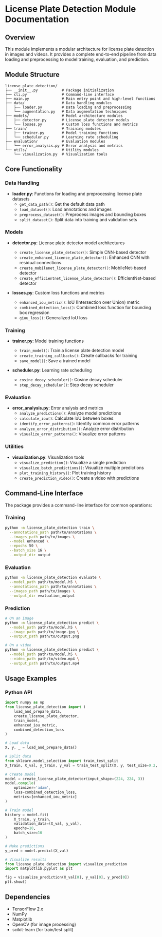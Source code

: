 # License Plate Detection Module Documentation

## Overview

This module implements a modular architecture for license plate detection in images and videos. It provides a complete end-to-end pipeline from data loading and preprocessing to model training, evaluation, and prediction.

## Module Structure

```
license_plate_detection/
├── __init__.py           # Package initialization
├── cli.py                # Command-line interface
├── main.py               # Main entry point and high-level functions
├── data/                 # Data handling modules
│   ├── loader.py         # Data loading and preprocessing
│   └── augmentation.py   # Data augmentation techniques
├── models/               # Model architecture modules
│   ├── detector.py       # License plate detector models
│   └── losses.py         # Custom loss functions and metrics
├── train/                # Training modules
│   ├── trainer.py        # Model training functions
│   └── scheduler.py      # Learning rate scheduling
├── evaluation/           # Evaluation modules
│   └── error_analysis.py # Error analysis and metrics
└── utils/                # Utility modules
    └── visualization.py  # Visualization tools
```

## Core Functionality

### Data Handling

- **loader.py**: Functions for loading and preprocessing license plate datasets
  - `get_data_path()`: Get the default data path
  - `load_dataset()`: Load annotations and images
  - `preprocess_dataset()`: Preprocess images and bounding boxes
  - `split_dataset()`: Split data into training and validation sets

### Models

- **detector.py**: License plate detector model architectures
  - `create_license_plate_detector()`: Simple CNN-based detector
  - `create_enhanced_license_plate_detector()`: Enhanced CNN with residual connections
  - `create_mobilenet_license_plate_detector()`: MobileNet-based detector
  - `create_efficientnet_license_plate_detector()`: EfficientNet-based detector

- **losses.py**: Custom loss functions and metrics
  - `enhanced_iou_metric()`: IoU (Intersection over Union) metric
  - `combined_detection_loss()`: Combined loss function for bounding box regression
  - `giou_loss()`: Generalized IoU loss

### Training

- **trainer.py**: Model training functions
  - `train_model()`: Train a license plate detection model
  - `create_training_callbacks()`: Create callbacks for training
  - `save_model()`: Save a trained model

- **scheduler.py**: Learning rate scheduling
  - `cosine_decay_scheduler()`: Cosine decay scheduler
  - `step_decay_scheduler()`: Step decay scheduler

### Evaluation

- **error_analysis.py**: Error analysis and metrics
  - `analyze_predictions()`: Analyze model predictions
  - `calculate_iou()`: Calculate IoU between boxes
  - `identify_error_patterns()`: Identify common error patterns
  - `analyze_error_distribution()`: Analyze error distribution
  - `visualize_error_patterns()`: Visualize error patterns

### Utilities

- **visualization.py**: Visualization tools
  - `visualize_prediction()`: Visualize a single prediction
  - `visualize_batch_predictions()`: Visualize multiple predictions
  - `plot_training_history()`: Plot training history
  - `create_prediction_video()`: Create a video with predictions

## Command-Line Interface

The package provides a command-line interface for common operations:

### Training

```bash
python -m license_plate_detection train \
  --annotations_path path/to/annotations \
  --images_path path/to/images \
  --model enhanced \
  --epochs 50 \
  --batch_size 16 \
  --output_dir output
```

### Evaluation

```bash
python -m license_plate_detection evaluate \
  --model_path path/to/model.h5 \
  --annotations_path path/to/annotations \
  --images_path path/to/images \
  --output_dir evaluation_output
```

### Prediction

```bash
# On an image
python -m license_plate_detection predict \
  --model_path path/to/model.h5 \
  --image_path path/to/image.jpg \
  --output_path path/to/output.png

# On a video
python -m license_plate_detection predict \
  --model_path path/to/model.h5 \
  --video_path path/to/video.mp4 \
  --output_path path/to/output.mp4
```

## Usage Examples

### Python API

```python
import numpy as np
from license_plate_detection import (
    load_and_prepare_data, 
    create_license_plate_detector,
    train_model,
    enhanced_iou_metric,
    combined_detection_loss
)

# Load data
X, y, _ = load_and_prepare_data()

# Split data
from sklearn.model_selection import train_test_split
X_train, X_val, y_train, y_val = train_test_split(X, y, test_size=0.2, random_state=42)

# Create model
model = create_license_plate_detector(input_shape=(224, 224, 3))
model.compile(
    optimizer='adam',
    loss=combined_detection_loss,
    metrics=[enhanced_iou_metric]
)

# Train model
history = model.fit(
    X_train, y_train,
    validation_data=(X_val, y_val),
    epochs=10,
    batch_size=16
)

# Make predictions
y_pred = model.predict(X_val)

# Visualize results
from license_plate_detection import visualize_prediction
import matplotlib.pyplot as plt

fig = visualize_prediction(X_val[0], y_val[0], y_pred[0])
plt.show()
```

## Dependencies

- TensorFlow 2.x
- NumPy
- Matplotlib
- OpenCV (for image processing)
- scikit-learn (for train/test split)

